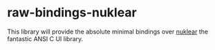 # raw-bindings-nuklear

This library will provide the absolute minimal bindings over [nuklear](https://github.com/vurtun/nuklear) the fantastic ANSI C UI library.
